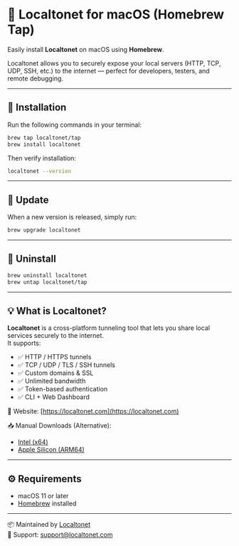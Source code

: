 # 🍺 Localtonet for macOS (Homebrew Tap)

Easily install **Localtonet** on macOS using **Homebrew**.

Localtonet allows you to securely expose your local servers (HTTP, TCP, UDP, SSH, etc.) to the internet — perfect for developers, testers, and remote debugging.

---

## 🚀 Installation

Run the following commands in your terminal:

```bash
brew tap localtonet/tap
brew install localtonet
```

Then verify installation:

```bash
localtonet --version
```

---

## 🔁 Update

When a new version is released, simply run:

```bash
brew upgrade localtonet
```

---

## 🧱 Uninstall

```bash
brew uninstall localtonet
brew untap localtonet/tap
```

---

## 💡 What is Localtonet?

**Localtonet** is a cross-platform tunneling tool that lets you share local services securely to the internet.  
It supports:

- ✅ HTTP / HTTPS tunnels  
- ✅ TCP / UDP / TLS / SSH tunnels  
- ✅ Custom domains & SSL  
- ✅ Unlimited bandwidth  
- ✅ Token-based authentication  
- ✅ CLI + Web Dashboard

🔗 Website: [https://localtonet.com](https://localtonet.com)

📥 Manual Downloads (Alternative):

- [Intel (x64)](https://localtonet.com/download/localtonet-osx-64.zip)  
- [Apple Silicon (ARM64)](https://localtonet.com/download/localtonet-osx-arm64.zip)

---

## ⚙️ Requirements

- macOS 11 or later  
- [Homebrew](https://brew.sh) installed

---

📦 Maintained by [Localtonet](https://localtonet.com)  
💬 Support: [support@localtonet.com](mailto:support@localtonet.com)

